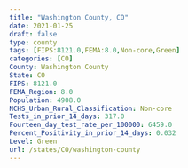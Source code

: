 ```yaml
---
title: "Washington County, CO"
date: 2021-01-25
draft: false
type: county
tags: [FIPS:8121.0,FEMA:8.0,Non-core,Green]
categories: [CO]
County: Washington County
State: CO
FIPS: 8121.0
FEMA_Region: 8.0
Population: 4908.0
NCHS_Urban_Rural_Classification: Non-core
Tests_in_prior_14_days: 317.0
Fourteen_day_test_rate_per_100000: 6459.0
Percent_Positivity_in_prior_14_days: 0.032
Level: Green
url: /states/CO/washington-county
---
```



